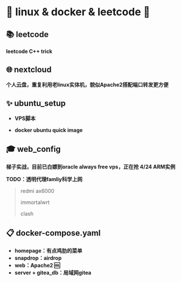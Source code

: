 # 🌟 linux & docker & leetcode 🌟

## 📚 leetcode
**leetcode C++ trick**

## 🌐 nextcloud
**个人云盘，重复利用老linux实体机，貌似Apache2搭配端口转发更方便**

## ✨ ubuntu_setup

- **VPS脚本**

- **docker ubuntu quick image**

## 🎓 web_config

**梯子实战，目前已白嫖到oracle always free vps，正在抢 4/24 ARM实例**

**TODO：透明代理famliy科学上网**

> redmi ax6000
> 
> immortalwrt
>
> clash

## 📋 docker-compose.yaml
- **homepage：有点鸡肋的菜单**
- **snapdrop：airdrop**
- **web：Apache2 🆒**
- **server + gitea_db：局域网gitea**


